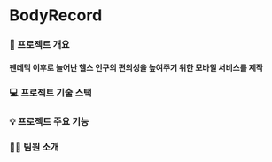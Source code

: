 # BodyRecord
### 🚩 프로젝트 개요
#### 펜데믹 이후로 늘어난 헬스 인구의 편의성을 높여주기 위한 모바일 서비스를 제작

### 💻 프로젝트 기술 스택


### 💡 프로젝트 주요 기능


### 🧑‍💻 팀원 소개

